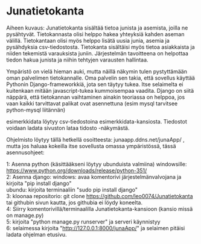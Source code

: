 ﻿# Junatietokanta
Aiheen kuvaus:
Junatietokanta sisältää tietoa junista ja asemista, joilla ne pysähtyvät. Tietokannasta olisi helppo hakea yhteyksiä kahden aseman 
välillä. Tietokantaan olisi myös helppo lisätä uusia junia, asemia ja pysähdyksia csv-tiedostosta. Tietokanta sisältäisi myös
tietoa asiakkaista ja niiden tekemistä varauksista juniin. Järjestelmän tavoitteena on helpottaa tiedon hakua junista ja 
niihin tehtyjen varausten hallintaa.  

Ympäristö on vielä hieman auki, mutta näillä näkymin tulen pystyttämään oman palvelimen tietokannalle. Oma palvelin sen takia, että
sovellus käyttää Pythonin Django-frameworkkiä, jota sen täytyy tukea. Itse selaimelta ei kuitenkaan mitään javascript-tukea 
kummoisempaa vaadita. Django on siitä näppärä, että tietokannan vaihtaminen ainakin teoriassa on helppoa, jos vaan kaikki tarvittavat
palikat ovat asennettuna (esim mysql tarvitsee python-mysql liitännän)  

esimerkkidata löytyy csv-tiedostoina esimerkkidata-kansiosta. Tiedostot voidaan ladata sivuston lataa tidosto -näkymästä.  

Ohjelmisto löytyy tällä hetkellä osoitteesta: junaapp.ddns.net/junaApp/ , mutta jos haluaa kokeilla itse sovellusta omassa ympäristössä, tässä asennusohjeet:  

1: Asenna python (käsittääkseni löytyy ubunduista valmiina) windowsille: https://www.python.org/downloads/release/python-351/  
2: Asenna django: windows: avaa komentorivi järjestelmänvalvojana ja kirjoita "pip install django"  
	ubundu: kirjoita terminaaliin "sudo pip install django"  
3: kloonaa repositorio: git clone https://github.com/leo0074/Junatietokanta tai githubin sivun kautta, jos githubia ei löydy koneelta.  
4: Siirry komentorivillä/terminaalilla Junatietokanta-kansioon (kansio missä on manage.py)  
5: kirjoita "python manage.py runserver" ja serveri käynnistyy  
6: selaimessa kirjoita "http://127.0.0.1:8000/junaApp/" ja selaimen pitäisi ladata ohjelman etusivu.  
